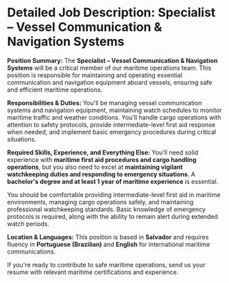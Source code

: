 # Detailed Job Description: Specialist – Vessel Communication & Navigation Systems

**Position Summary:**
The **Specialist – Vessel Communication & Navigation Systems** will be a critical member of our maritime operations team. This position is responsible for maintaining and operating essential communication and navigation equipment aboard vessels, ensuring safe and efficient maritime operations.

**Responsibilities & Duties:**
You'll be managing vessel communication systems and navigation equipment, maintaining watch schedules to monitor maritime traffic and weather conditions. You'll handle cargo operations with attention to safety protocols, provide intermediate-level first aid response when needed, and implement basic emergency procedures during critical situations.

**Required Skills, Experience, and Everything Else:**
You'll need solid experience with **maritime first aid procedures and cargo handling operations**, but you also need to excel at **maintaining vigilant watchkeeping duties and responding to emergency situations**. A **bachelor's degree and at least 1 year of maritime experience** is essential. 

You should be comfortable providing intermediate-level first aid in maritime environments, managing cargo operations safely, and maintaining professional watchkeeping standards. Basic knowledge of emergency protocols is required, along with the ability to remain alert during extended watch periods.

**Location & Languages:**
This position is based in **Salvador** and requires fluency in **Portuguese (Brazilian)** and **English** for international maritime communications.

If you're ready to contribute to safe maritime operations, send us your resume with relevant maritime certifications and experience.
